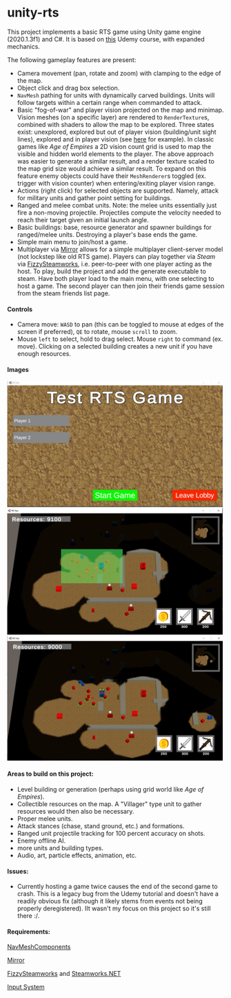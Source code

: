 # unity-rts

This project implements a basic RTS game using Unity game engine (2020.1.3f1) and C#. It is based on [this](https://www.udemy.com/course/unity-multiplayer/) Udemy course, with expanded mechanics.

The following gameplay features are present:  
- Camera movement (pan, rotate and zoom) with clamping to the edge of the map.  
- Object click and drag box selection.  
- `NavMesh` pathing for units with dynamically carved buildings. Units will follow targets within a certain range when commanded to attack.  
- Basic "fog-of-war" and player vision projected on the map and minimap. Vision meshes (on a specific layer) are rendered to `RenderTexture`s, combined with shaders to allow the map to be explored. Three states exist: unexplored, explored but out of player vision (building/unit sight lines), explored and in player vision (see [here](https://andrewhungblog.wordpress.com/2018/06/23/implementing-fog-of-war-in-unity/) for example). In classic games like *Age of Empires* a 2D vision count grid is used to map the visible and hidden world elements to the player. The above approach was easier to generate a similar result, and a render texture scaled to the map grid size would achieve a similar result. To expand on this feature enemy objects could have their `MeshRenderer`s toggled (ex. trigger with vision counter) when entering/exiting player vision range.  
- Actions (right click) for selected objects are supported. Namely, attack for military units and gather point setting for buildings.  
- Ranged and melee combat units. Note: the melee units essentially just fire a non-moving projectile. Projectiles compute the velocity needed to reach their target given an initial launch angle.  
- Basic buildings: base, resource generator and spawner buildings for ranged/melee units. Destroying a player's base ends the game.  
- Simple main menu to join/host a game.  
- Multiplayer via [Mirror](https://assetstore.unity.com/packages/tools/network/mirror-129321) allows for a simple multiplayer client-server model (not lockstep like old RTS game). Players can play together via *Steam* via [FizzySteamworks](https://github.com/Chykary/FizzySteamworks), i.e. peer-to-peer with one player acting as the host. To play, build the project and add the generate executable to steam. Have both player load to the main menu, with one selecting to host a game. The second player can then join their friends game session from the steam friends list page.  

#### Controls

- Camera move: `WASD` to pan (this can be toggled to mouse at edges of the screen if preferred), `QE` to rotate, mouse `scroll` to zoom.  
- Mouse `left` to select, hold to drag select. Mouse `right` to command (ex. move). Clicking on a selected building creates a new unit if you have enough resources.

#### Images

<img src="./demo_imgs/Menu.png" alt="Main menu host screen" width="500"/>
<img src="./demo_imgs/select.png" alt="Box selection" width="500"/>
<img src="./demo_imgs/attack.png" alt="Units firing on enemy base" width="500"/>

#### Areas to build on this project:

- Level building or generation (perhaps using grid world like *Age of Empires*).
- Collectible resources on the map. A "Villager" type unit to gather resources would then also be necessary.  
- Proper melee units.  
- Attack stances (chase, stand ground, etc.) and formations.  
- Ranged unit projectile tracking for 100 percent accuracy on shots.   
- Enemy offline AI.  
- more units and building types.  
- Audio, art, particle effects, animation, etc.  

#### Issues:

- Currently hosting a game twice causes the end of the second game to crash. This is a legacy bug from the Udemy tutorial and doesn't have a readily obvious fix (although it likely stems from events not being properly deregistered). IIt wasn't my focus on this project so it's still there :/.

#### Requirements:

[NavMeshComponents](https://github.com/Unity-Technologies/NavMeshComponents)

[Mirror](https://assetstore.unity.com/packages/tools/network/mirror-129321)

[FizzySteamworks](https://github.com/Chykary/FizzySteamworks) and [Steamworks.NET](https://github.com/rlabrecque/Steamworks.NET)

[Input System](https://docs.unity3d.com/Packages/com.unity.inputsystem@1.0/manual/Installation.html)
